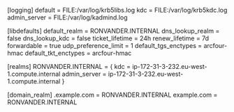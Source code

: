 [logging]
 default = FILE:/var/log/krb5libs.log
 kdc = FILE:/var/log/krb5kdc.log
 admin_server = FILE:/var/log/kadmind.log

[libdefaults]
 default_realm = RONVANDER.INTERNAL
 dns_lookup_realm = false
 dns_lookup_kdc = false
 ticket_lifetime = 24h
 renew_lifetime = 7d
 forwardable = true
 udp_preference_limit = 1
 default_tgs_enctypes = arcfour-hmac
 default_tkt_enctypes = arcfour-hmac 

[realms] 
  RONVANDER.INTERNAL = {
  kdc = ip-172-31-3-232.eu-west-1.compute.internal
  admin_server = ip-172-31-3-232.eu-west-1.compute.internal
 }

[domain_realm]
   .example.com = RONVANDER.INTERNAL
   example.com = RONVANDER.INTERNAL
